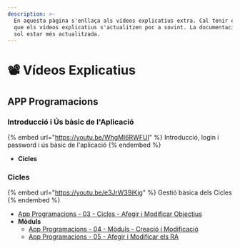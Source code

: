 ```yaml
---
description: >-
  En aquesta pàgina s'enllaça als vídeos explicatius extra. Cal tenir en compte
  que els vídeos explicatius s'actualitzen poc a sovint. La documentació escrita
  sol estar més actualitzada.
---
```


# 📽️ Vídeos Explicatius

## APP Programacions&#x20;

### Introducció i Ús bàsic de l'Aplicació

{% embed url="https://youtu.be/WhgMl6RWFUI" %}
Introducció, login i password i ús bàsic de l'aplicació
{% endembed %}

* **Cicles**

### Cicles

{% embed url="https://youtu.be/e3JrW39iKig" %}
Gestió bàsica dels Cicles
{% endembed %}

* [App Programacions - 03 - Cicles - Afegir i Modificar Objectius](https://gvaedu.sharepoint.com/:v:/s/Section\_03012165-C2-APP-PROGRAMACIPERCOMPETNCIES/EQ2xZ-JAOUNMradymVIIv-cBT0e4qSDCJDPJsMsNYe5WPg?e=tQWscf)
* **Mòduls**
  * [App Programacions - 04 - Mòduls - Creació i Modificació](https://gvaedu.sharepoint.com/:v:/s/Section\_03012165-C2-APP-PROGRAMACIPERCOMPETNCIES/EdsaNMec4dxPmdRUKIKkHNAB23CT2CTIxLYNm4zX3eLZVQ?e=SnZIIC)
  * [App Programacions - 05 - Afegir i Modificar els RA](https://gvaedu.sharepoint.com/:v:/s/Section\_03012165-C2-APP-PROGRAMACIPERCOMPETNCIES/ETNUptG3HSBErKhEGZIniisBdViz\_nEZfnDi3zuN4dyTzA?e=czFN5W)

